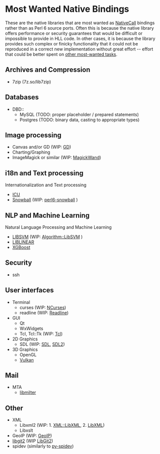 # Most Wanted Native Bindings

These are the native libraries that are most wanted as [NativeCall](https://docs.perl6.org/language/nativecall#index-entry-nativecall) bindings
rather than as Perl 6 source ports.  Often this is because the native library
offers performance or security guarantees that would be difficult or
impossible to provide in HLL code.  In other cases, it is because the library
provides such complex or finicky functionality that it could not be reproduced
in a correct new implementation without great effort -- effort that could be
better spent on [other most-wanted tasks](README-wanted.md).


## Archives and Compression

* 7zip (7z.so/lib7zip)


## Databases

* DBD::
  + MySQL (TODO: proper placeholder / prepared statements)
  + Postgres (TODO: binary data, casting to appropriate types)


## Image processing

* Canvas and/or GD (WIP: [GD](https://github.com/mrhdias/perl6-GD/))
* Charting/Graphing
* ImageMagick or similar (WIP: [MagickWand](https://github.com/azawawi/perl6-magickwand))

## i18n and Text processing

Internationalization and Text processing

* [ICU](http://site.icu-project.org/)
* [Snowball](http://snowball.tartarus.org/) (WIP: [perl6-snowball](https://github.com/Sufrostico/perl6-snowball) )

## NLP and Machine Learning

Natural Language Processing and Machine Learning

* [LIBSVM](https://github.com/cjlin1/libsvm) (WIP: [Algorithm::LibSVM](https://github.com/titsuki/p6-Algorithm-LibSVM) )
* [LIBLINEAR](https://github.com/cjlin1/liblinear)
* [XGBoost](https://github.com/dmlc/xgboost)

## Security

* ssh


## User interfaces

* Terminal
  + curses (WIP: [NCurses](https://github.com/azawawi/perl6-ncurses/))
  + readline (WIP: [Readline](https://github.com/drforr/perl6-readline))
* GUI
  + Qt
  + WxWidgets
  + Tcl, Tcl::Tk (WIP: [Tcl](https://github.com/vadrer/perl6-tcl))
* 2D Graphics
  + SDL (WIP: [SDL](https://github.com/PerlGameDev/SDL6/), [SDL2](https://github.com/timo/SDL2_raw-p6))
* 3D Graphics
  + OpenGL
  + [Vulkan](https://en.wikipedia.org/wiki/Vulkan_%28API%29)

## Mail

* MTA
  + [libmilter](https://github.com/opnsense/src/tree/master/contrib/sendmail/libmilter)
  
## Other

* XML
  + Libxml2 (WIP: 1. [XML::LibXML](https://github.com/FROGGS/p6-XML-LibXML), 2. [LibXML](https://github.com/p6-xml/LibXML-p6))
  + Libxslt
* GeoIP (WIP: [GeoIP](https://github.com/bbkr/GeoIPerl6))
* [libgit2](https://libgit2.github.com/) (WIP [LibGit2](https://github.com/CurtTilmes/perl6-libgit2))
* spidev (similarly to [py-spidev](https://github.com/doceme/py-spidev))
